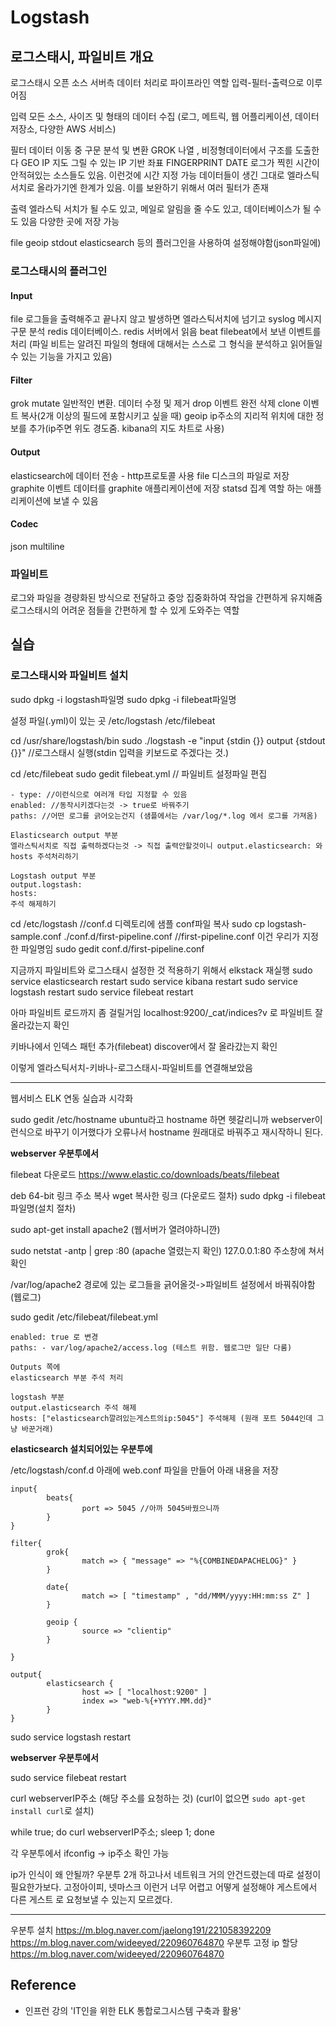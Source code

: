# Logstash

## 로그스태시, 파일비트 개요

로그스태시
오픈 소스 서버측 데이터 처리로 파이프라인 역할
입력-필터-출력으로 이루어짐

입력
모든 소스, 사이즈 및 형태의 데이터 수집
(로그, 메트릭, 웹 어플리케이션, 데이터 저장소, 다양한 AWS 서비스)

필터
데이터 이동 중 구문 분석 및 변환
GROK 나열 , 비정형데이터에서 구조를 도출한다
GEO IP 지도 그릴 수 있는 IP 기반 좌표
FINGERPRINT
DATE 로그가 찍힌 시간이 안적혀있는 소스들도 있음. 이런것에 시간 지정 가능
데이터들이 생긴 그대로 엘라스틱서치로 올라가기엔 한계가 있음. 이를 보완하기 위해서 여러 필터가 존재

출력
엘라스틱 서치가 될 수도 있고, 메일로 알림을 줄 수도 있고, 데이터베이스가 될 수도 있음
다양한 곳에 저장 가능

file
geoip
stdout
elasticsearch
등의 플러그인을 사용하여 설정해야함(json파일에)

### 로그스태시의 플러그인

#### Input
file 로그들을 출력해주고 끝나지 않고 발생하면 엘라스틱서치에 넘기고
syslog 메시지 구문 분석
redis 데이터베이스. redis 서버에서 읽음
beat filebeat에서 보낸 이벤트를 처리 (파일 비트는 알려진 파일의 형태에 대해서는 스스로 그 형식을 분석하고 읽어들일 수 있는 기능을 가지고 있음)

#### Filter
grok
mutate 일반적인 변환. 데이터 수정 및 제거
drop 이벤트 완전 삭제
clone 이벤트 복사(2개 이상의 필드에 포함시키고 싶을 때)
geoip ip주소의 지리적 위치에 대한 정보를 추가(ip주면 위도 경도줌. kibana의 지도 차트로 사용)

#### Output
elasticsearch에 데이터 전송 - http프로토콜 사용
file 디스크의 파일로 저장
graphite 이벤트 데이터를 graphite 애플리케이션에 저장
statsd 집계 역할 하는 애플리케이션에 보낼 수 있음

#### Codec
json
multiline

### 파일비트
로그와 파일을 경량화된 방식으로 전달하고 중앙 집중화하여 작업을 간편하게 유지해줌
로그스태시의 어려운 점들을 간편하게 할 수 있게 도와주는 역할


## 실습

### 로그스태시와 파일비트 설치
sudo dpkg -i logstash파일명
sudo dpkg -i filebeat파일명

설정 파일(.yml)이 있는 곳
/etc/logstash
/etc/filebeat

cd /usr/share/logstash/bin
sudo ./logstash -e "input {stdin {}} output {stdout {}}" //로그스태시 실행(stdin 입력을 키보드로 주겠다는 것.)

cd /etc/filebeat
sudo gedit filebeat.yml // 파일비트 설정파일 편집

```
- type: //이런식으로 여러개 타입 지정할 수 있음
enabled: //동작시키겠다는것 -> true로 바꿔주기
paths: //어떤 로그를 긁어오는건지 (샘플에서는 /var/log/*.log 에서 로그를 가져옴)

Elasticsearch output 부분
엘라스틱서치로 직접 출력하겠다는것 -> 직접 출력안할것이니 output.elasticsearch: 와 hosts 주석처리하기

Logstash output 부분
output.logstash:
hosts:
주석 해제하기

``` 

cd /etc/logstash
//conf.d 디렉토리에 샘플 conf파일 복사
sudo cp logstash-sample.conf ./conf.d/first-pipeline.conf
//first-pipeline.conf 이건 우리가 지정한 파일명임
sudo gedit conf.d/first-pipeline.conf

지금까지 파일비트와 로그스태시 설정한 것 적용하기 위해서 elkstack 재실행
sudo service elasticsearch restart
sudo service kibana restart
sudo service logstash restart
sudo service filebeat restart

아마 파일비트 로드까지 좀 걸릴거임
localhost:9200/_cat/indices?v 로 파일비트 잘 올라갔는지 확인

키바나에서 인덱스 패턴 추가(filebeat)
discover에서 잘 올라갔는지 확인

이렇게 엘라스틱서치-키바나-로그스태시-파일비트를 연결해보았음

---

웹서비스 ELK 연동 실습과 시각화

sudo gedit /etc/hostname
ubuntu라고 hostname 하면 헷갈리니까 webserver이런식으로 바꾸기
이거했다가 오류나서 hostname 원래대로 바꿔주고 재시작하니 된다.

**webserver 우분투에서**

filebeat 다운로드
<https://www.elastic.co/downloads/beats/filebeat>

deb 64-bit 링크 주소 복사
wget 복사한 링크 (다운로드 절차)
sudo dpkg -i filebeat파일명(설치 절차)

sudo apt-get install apache2
(웹서버가 열려야하니깐)

sudo netstat -antp | grep :80
(apache 열렸는지 확인)
127.0.0.1:80 주소창에 쳐서 확인

/var/log/apache2
경로에 있는 로그들을 긁어올것->파일비트 설정에서 바꿔줘야함
(웹로그)

sudo gedit /etc/filebeat/filebeat.yml

```
enabled: true 로 변경
paths: - var/log/apache2/access.log (테스트 위함. 웹로그만 일단 다룸)

Outputs 쪽에
elasticsearch 부분 주석 처리

logstash 부분
output.elasticsearch 주석 해제
hosts: ["elasticsearch깔려있는게스트의ip:5045"] 주석해제 (원래 포트 5044인데 그냥 바꾼거래)

```


**elasticsearch 설치되어있는 우분투에**

/etc/logstash/conf.d 아래에
web.conf 파일을 만들어 아래 내용을 저장

```
input{
        beats{
                port => 5045 //아까 5045바꿨으니까
        }
}

filter{
        grok{
                match => { "message" => "%{COMBINEDAPACHELOG}" }
        }

        date{
                match => [ "timestamp" , "dd/MMM/yyyy:HH:mm:ss Z" ]
        }

        geoip {
                source => "clientip" 
        }

}

output{
        elasticsearch {
                host => [ "localhost:9200" ]
                index => "web-%{+YYYY.MM.dd}"
        }
}

```

sudo service logstash restart


**webserver 우분투에서**

sudo service filebeat restart

curl webserverIP주소 (해당 주소를 요청하는 것)
(curl이 없으면 `sudo apt-get install curl`로 설치)

while true; do curl webserverIP주소; sleep 1; done




각 우분투에서 ifconfig
-> ip주소 확인 가능


ip가 인식이 왜 안될까?
우분투 2개 하고나서 네트워크 거의 안건드렸는데
따로 설정이 필요한가보다.
고정아이피, 넷마스크 이런거 너무 어렵고 
어떻게 설정해야 게스트에서 다른 게스트 로 요청보낼 수 있는지 모르겠다.


---

우분투 설치
https://m.blog.naver.com/jaelong191/221058392209
https://m.blog.naver.com/wideeyed/220960764870
우분투 고정 ip 할당
https://m.blog.naver.com/wideeyed/220960764870


## Reference

* 인프런 강의 'IT인을 위한 ELK 통합로그시스템 구축과 활용'
